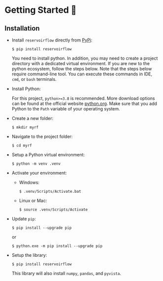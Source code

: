 # Getting Started 🐤

## Installation

- Install `reservoirflow` directly from [PyPi](https://pypi.org/project/reservoirflow/):

    ```console
    $ pip install reservoirflow
    ```

    You need to install python. In addition, you may need to create a project directory with a dedicated virtual environment. If you are new to the python ecosystem, follow the steps below. Note that the steps below require command-line tool. You can execute these commands in IDE, `cmd`, or `bash` terminals.

- Install Python:

    For this project, `python>=3.8` is recommended. More download options can be found at the official website [python.org](https://www.python.org/downloads/release/python-379/). Make sure that you add Python to the `Path` variable of your operating system.

- Create a new folder:

    ```console
    $ mkdir myrf
    ```

- Navigate to the project folder:

    ```console
    $ cd myrf
    ```

- Setup a Python virtual environment:

    ```console
    $ python -m venv .venv
    ```

- Activate your environment:

  - Windows:

      ```console
      $ .venv/Scripts/Activate.bat
      ```

  - Linux or Mac:

      ```console
      $ source .venv/Scripts/Activate
      ```

- Update `pip`:

    ```console
    $ pip install --upgrade pip
    ```

    or

    ```console
    $ python.exe -m pip install --upgrade pip
    ```

- Setup the library:

    ```console
    $ pip install reservoirflow
    ```

    This library will also install `numpy`, `pandas`, and `pyvista`.



```{include} /_static/comments_section.md
```

